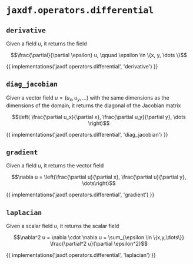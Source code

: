 # `jaxdf.operators.differential`

## `derivative`

Given a field $`u`$, it returns the field

```math
\frac{\partial}{\partial \epsilon} u, \qquad \epsilon \in \{x, y, \dots \}
```

{{ implementations('jaxdf.operators.differential', 'derivative') }}


## `diag_jacobian`

Given a vector field $`u = (u_x,u_y,\dots)`$ with the same dimensions as the dimensions of the domain, it returns the diagonal of the Jacobian matrix

```math
\left( \frac{\partial u_x}{\partial x}, \frac{\partial u_y}{\partial y}, \dots \right)
```

{{ implementations('jaxdf.operators.differential', 'diag_jacobian') }}
## `gradient`

Given a field $`u`$, it returns the vector field

```math
\nabla u = \left(\frac{\partial u}{\partial x}, \frac{\partial u}{\partial y}, \dots\right)
```

{{ implementations('jaxdf.operators.differential', 'gradient') }}


## `laplacian`

Given a scalar field $`u`$, it returns the scalar field

```math
\nabla^2 u = \nabla \cdot \nabla u = \sum_{\epsilon \in \{x,y,\dots\}} \frac{\partial^2 u}{\partial \epsilon^2}
```

{{ implementations('jaxdf.operators.differential', 'laplacian') }}
